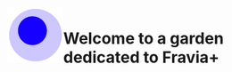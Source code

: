 <img src="attachments/foam-icon.png" width=100 align="left">

# Welcome to a garden dedicated to Fravia+